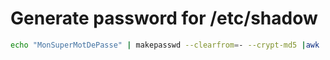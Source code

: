 # Generate password for /etc/shadow

```bash
echo "MonSuperMotDePasse" | makepasswd --clearfrom=- --crypt-md5 |awk '{ print $2 }'
```
